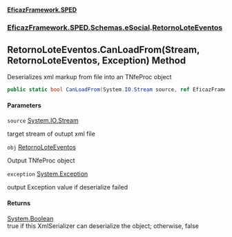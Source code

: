 #### [EficazFramework.SPED](EficazFrameworkSPED.md 'EficazFramework SPED')
### [EficazFramework.SPED.Schemas.eSocial](EficazFramework.SPED.Schemas.eSocial.md 'EficazFramework.SPED.Schemas.eSocial').[RetornoLoteEventos](EficazFramework.SPED.Schemas.eSocial/RetornoLoteEventos.md 'EficazFramework.SPED.Schemas.eSocial.RetornoLoteEventos')

## RetornoLoteEventos.CanLoadFrom(Stream, RetornoLoteEventos, Exception) Method

Deserializes xml markup from file into an TNfeProc object

```csharp
public static bool CanLoadFrom(System.IO.Stream source, ref EficazFramework.SPED.Schemas.eSocial.RetornoLoteEventos obj, ref System.Exception exception);
```
#### Parameters

<a name='EficazFramework.SPED.Schemas.eSocial.RetornoLoteEventos.CanLoadFrom(System.IO.Stream,EficazFramework.SPED.Schemas.eSocial.RetornoLoteEventos,System.Exception).source'></a>

`source` [System.IO.Stream](https://docs.microsoft.com/en-us/dotnet/api/System.IO.Stream 'System.IO.Stream')

target stream of outupt xml file

<a name='EficazFramework.SPED.Schemas.eSocial.RetornoLoteEventos.CanLoadFrom(System.IO.Stream,EficazFramework.SPED.Schemas.eSocial.RetornoLoteEventos,System.Exception).obj'></a>

`obj` [RetornoLoteEventos](EficazFramework.SPED.Schemas.eSocial/RetornoLoteEventos.md 'EficazFramework.SPED.Schemas.eSocial.RetornoLoteEventos')

Output TNfeProc object

<a name='EficazFramework.SPED.Schemas.eSocial.RetornoLoteEventos.CanLoadFrom(System.IO.Stream,EficazFramework.SPED.Schemas.eSocial.RetornoLoteEventos,System.Exception).exception'></a>

`exception` [System.Exception](https://docs.microsoft.com/en-us/dotnet/api/System.Exception 'System.Exception')

output Exception value if deserialize failed

#### Returns
[System.Boolean](https://docs.microsoft.com/en-us/dotnet/api/System.Boolean 'System.Boolean')  
true if this XmlSerializer can deserialize the object; otherwise, false